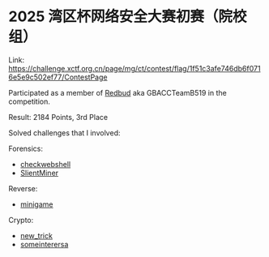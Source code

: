 # 2025 湾区杯网络安全大赛初赛（院校组）

Link: <https://challenge.xctf.org.cn/page/mg/ct/contest/flag/1f51c3afe746db6f0716e5e9c502ef77/ContestPage>

Participated as a member of [Redbud](https://ctftime.org/team/20555) aka GBACCTeamB519 in the competition.

Result: 2184 Points, 3rd Place

Solved challenges that I involved:

Forensics:

- [checkwebshell](./checkwebshell.md)
- [SlientMiner](./silentminer.md)

Reverse:

- [minigame](./minigame.md)

Crypto:

- [new_trick](./new-trick.md)
- [someinterersa](./someinterersa.md)
